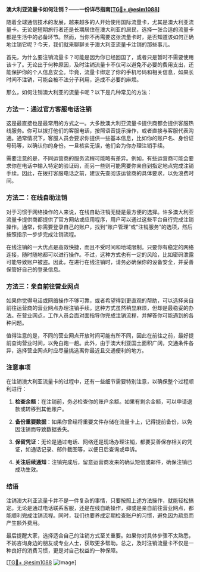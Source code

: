 **澳大利亚流量卡如何注销？——一份详尽指南[[TG💪+ @esim1088](https://t.me/s/esim1088)]**

随着全球通信技术的发展，越来越多的人开始使用国际流量卡，尤其是澳大利亚流量卡。无论是短期旅行者还是长期居住在澳大利亚的居民，选择一张合适的流量卡都是生活中的必备环节。然而，当你不再需要这张流量卡时，是否知道该如何正确地注销它呢？今天，我们就来聊聊关于澳大利亚流量卡注销的那些事儿。

首先，为什么要注销流量卡？可能是因为你已经回国了，或者只是暂时不需要使用该卡了。无论出于何种原因，及时注销流量卡不仅可以避免不必要的费用支出，还能保护你的个人信息安全。毕竟，流量卡绑定了你的手机号码和相关信息，如果长时间不注销，可能会被不法分子利用，造成不必要的麻烦。

那么，如何注销澳大利亚的流量卡呢？以下是几种常见的方法：

### 方法一：通过官方客服电话注销

这是最直接也是最常用的方式之一。大多数澳大利亚流量卡提供商都会提供客服热线服务。你可以拨打他们的客服电话，按照语音提示操作，或者直接与客服代表沟通。通常情况下，客服人员会要求你提供一些基本信息，比如你的账户名、身份证号码等，以确认你的身份。一旦核实无误，他们会为你办理注销手续。

需要注意的是，不同运营商的服务流程可能略有差异。例如，有些运营商可能会要求你在电话中输入特定的验证码，而另一些则可能需要你亲自到指定地点完成注销手续。因此，在拨打客服电话之前，建议先查阅该运营商的具体要求，以免浪费时间。

### 方法二：在线自助注销

对于习惯于网络操作的人来说，在线自助注销无疑是最方便的选择。许多澳大利亚流量卡提供商都提供了官方网站或应用程序，用户可以通过这些平台自行完成注销操作。通常，你需要登录自己的账户，找到“账户管理”或“注销服务”的选项，然后按照指示一步步完成注销流程。

在线注销的一大优点是高效快捷，而且不受时间和地域限制。只要你有稳定的网络连接，随时随地都可以进行操作。不过，这种方式也有一定的风险，比如密码泄露可能导致账户被盗。因此，在进行在线注销时，请务必确保你的设备安全，并妥善保管好自己的登录信息。

### 方法三：亲自前往营业网点

如果你觉得电话或网络操作不够可靠，或者希望得到更直观的帮助，可以选择亲自前往运营商的营业网点办理注销手续。这种方式虽然稍显麻烦，但却是最稳妥的办法。在营业网点，工作人员会面对面指导你完成注销流程，并解答你可能遇到的各种问题。

值得注意的是，不同的营业网点开放时间可能有所不同，因此在前往之前，最好提前查询营业时间，以免白跑一趟。此外，由于澳大利亚国土面积广阔，交通条件各异，选择营业网点时应尽量挑选离你最近且交通便利的地方。

### 注意事项

在注销澳大利亚流量卡的过程中，还有一些细节需要特别注意，以确保整个过程顺利进行：

1. **检查余额**：在注销前，务必检查你的账户余额。如果有剩余金额，可以申请退款或转移到其他账户。
   
2. **备份重要数据**：如果你曾经将重要文件存储在流量卡上，记得提前备份，以免因注销而导致数据丢失。

3. **保留凭证**：无论是通过电话、网络还是现场办理注销，都要妥善保存相关的凭证，如通话记录、邮件截图等，以便日后查询或申诉。

4. **关注后续通知**：注销完成后，留意运营商发来的确认短信或邮件，确保注销已成功生效。

### 结语

注销澳大利亚流量卡并不是一件复杂的事情，只要按照上述方法操作，就能轻松搞定。无论是通过电话联系客服，还是在线自助操作，抑或是亲自前往营业网点，都能顺利完成注销流程。同时，我们也要养成定期检查账户的习惯，避免因为疏忽而产生额外费用。

最后提醒大家，选择适合自己的注销方式至关重要。如果你对具体步骤不太熟悉，不妨咨询身边的朋友或专业人士，获取更多帮助。总之，及时注销流量卡不仅是一种良好的消费习惯，更是对自己权益的一种保障。

[[TG💪+ @esim1088](https://t.me/s/esim1088) ![Image](https://i.postimg.cc/4NQfJmqS/Snipaste-2025-05-13-00-14-12.png)]
